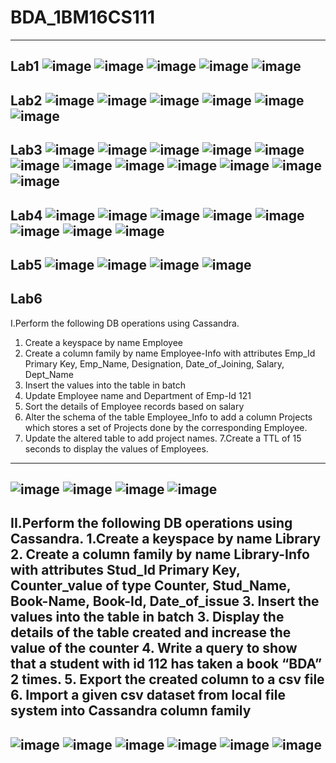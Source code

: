 # BDA_1BM16CS111
---
Lab1
![image](https://user-images.githubusercontent.com/37868833/94106250-a9594b00-fe58-11ea-9098-58ae2d627168.png)
![image](https://user-images.githubusercontent.com/37868833/94106254-ad856880-fe58-11ea-91f2-11bf9e2238fe.png)
![image](https://user-images.githubusercontent.com/37868833/94106257-b0805900-fe58-11ea-8cb9-75fa5f609006.png)
![image](https://user-images.githubusercontent.com/37868833/94106532-36040900-fe59-11ea-8fe7-6927e35c3fea.png)
![image](https://user-images.githubusercontent.com/37868833/94110821-d4e03380-fe60-11ea-8ef0-a47c5d86aedc.png)
---
Lab2
![image](https://user-images.githubusercontent.com/37868833/94795260-bba82b80-03fa-11eb-8a0b-2450b9147260.png)
![image](https://user-images.githubusercontent.com/37868833/94795269-be0a8580-03fa-11eb-84f6-3c5902ab9dfc.png)
![image](https://user-images.githubusercontent.com/37868833/94795272-c1057600-03fa-11eb-9c2a-790793b7ed1f.png)
![image](https://user-images.githubusercontent.com/37868833/94794716-e47bf100-03f9-11eb-8229-9999f4151f07.png)
![image](https://user-images.githubusercontent.com/37868833/94807284-1054a200-040d-11eb-9363-79e71d5976ad.png)
![image](https://user-images.githubusercontent.com/37868833/94807307-18acdd00-040d-11eb-97f7-2553ae2a9c32.png)
---
Lab3
![image](https://user-images.githubusercontent.com/37868833/95450446-edce0600-0983-11eb-9ad2-95290d94b0aa.png)
![image](https://user-images.githubusercontent.com/37868833/95450483-fb838b80-0983-11eb-883e-9a0966d72dd2.png)
![image](https://user-images.githubusercontent.com/37868833/95450537-0dfdc500-0984-11eb-8edc-d9a26620d617.png)
![image](https://user-images.githubusercontent.com/37868833/95450587-1d7d0e00-0984-11eb-9514-19009f922b5d.png)
![image](https://user-images.githubusercontent.com/37868833/95450651-35ed2880-0984-11eb-8efe-c68411d9f9e0.png)
![image](https://user-images.githubusercontent.com/37868833/95450721-53ba8d80-0984-11eb-9486-8bd56ce767d7.png)
![image](https://user-images.githubusercontent.com/37868833/95450781-6af97b00-0984-11eb-82b9-5e56f7956176.png)
![image](https://user-images.githubusercontent.com/37868833/95450838-8795b300-0984-11eb-9f5d-228cf12bf4c2.png)
![image](https://user-images.githubusercontent.com/37868833/95450895-9d0add00-0984-11eb-9240-67653fe28960.png)
![image](https://user-images.githubusercontent.com/37868833/95450977-c1ff5000-0984-11eb-91b0-45924b0f1e30.png)
![image](https://user-images.githubusercontent.com/37868833/98209576-2d791500-1f65-11eb-8978-a2897fc219f6.png)
![image](https://user-images.githubusercontent.com/37868833/98209590-34078c80-1f65-11eb-827a-e20352ab653f.png)
---
Lab4
![image](https://user-images.githubusercontent.com/37868833/96108807-a1db0e00-0efb-11eb-8599-6dd05da3f08f.png)
![image](https://user-images.githubusercontent.com/37868833/96108842-aef7fd00-0efb-11eb-8008-8b4a8b3b9627.png)
![image](https://user-images.githubusercontent.com/37868833/96108914-c33bfa00-0efb-11eb-8c36-7a135e901771.png)
![image](https://user-images.githubusercontent.com/37868833/96108990-d3ec7000-0efb-11eb-9b61-e90bb65277d6.png)
![image](https://user-images.githubusercontent.com/37868833/96109034-e1a1f580-0efb-11eb-978b-d4fdd8bba513.png)
![image](https://user-images.githubusercontent.com/37868833/96109078-ed8db780-0efb-11eb-84e1-dba87cb32356.png)
![image](https://user-images.githubusercontent.com/37868833/96111546-f469f980-0efe-11eb-884f-bcbbb67f7afd.png)
![image](https://user-images.githubusercontent.com/37868833/96111508-e61bdd80-0efe-11eb-8055-a7a2f11a9425.png)
---
Lab5
![image](https://user-images.githubusercontent.com/37868833/97568799-18543180-1a0d-11eb-9a33-b6882e851b54.png)
![image](https://user-images.githubusercontent.com/37868833/97568836-1ab68b80-1a0d-11eb-9632-a196b5ab1232.png)
![image](https://user-images.githubusercontent.com/37868833/97568858-1c804f00-1a0d-11eb-8662-c4746eb05e9c.png)
![image](https://user-images.githubusercontent.com/37868833/98209604-3964d700-1f65-11eb-8d5c-da40227ddc87.png)
---
Lab6
---
I.Perform the following  DB operations using Cassandra. 
1. Create  a keyspace by name Employee
2. Create a column family by name Employee-Info with attributes 
    Emp_Id Primary Key, Emp_Name, Designation, Date_of_Joining, Salary,   
    Dept_Name
3. Insert the values into the table in batch
3.  Update Employee name and Department of Emp-Id 121
4. Sort the details of Employee records based on salary
5. Alter the schema of the table Employee_Info to add a column Projects which stores a set of Projects done by the corresponding Employee.
6. Update the altered table to add project names.
7.Create a TTL of 15 seconds to display the values of Employees.
---
![image](https://user-images.githubusercontent.com/37868833/98233668-645f2300-1f85-11eb-8c0b-9348edce7cb9.png)
![image](https://user-images.githubusercontent.com/37868833/98233742-79d44d00-1f85-11eb-93d0-a0a10f636b2f.png)
![image](https://user-images.githubusercontent.com/37868833/98233879-9ec8c000-1f85-11eb-8573-97a10c85d587.png)
![image](https://user-images.githubusercontent.com/37868833/98233938-b43dea00-1f85-11eb-9f17-7528ac520162.png)
---
II.Perform the following  DB operations using Cassandra.
1.Create  a keyspace by name Library
2. Create a column family by name Library-Info with attributes 
     Stud_Id Primary Key,
     Counter_value of type Counter,
    Stud_Name, Book-Name, Book-Id, Date_of_issue
3. Insert the values into the table in batch
3.  Display the details of the table created and increase the value of the counter 
4. Write a query to show that a student with id 112 has taken a book “BDA” 2 times.
5. Export the created column to a csv file
6. Import a given csv dataset from local file system into Cassandra column family
---
![image](https://user-images.githubusercontent.com/37868833/98232071-3547b200-1f83-11eb-91d4-254e21237959.png)
![image](https://user-images.githubusercontent.com/37868833/98232154-51e3ea00-1f83-11eb-9712-92f9b69b5606.png)
![image](https://user-images.githubusercontent.com/37868833/98232235-6c1dc800-1f83-11eb-8686-a23145a87929.png)
![image](https://user-images.githubusercontent.com/37868833/98232379-98394900-1f83-11eb-9db7-e5d3c33a8909.png)
![image](https://user-images.githubusercontent.com/37868833/98232693-f9f9b300-1f83-11eb-80d8-6d17b84df825.png)
![image](https://user-images.githubusercontent.com/37868833/98232552-cae34180-1f83-11eb-89cc-567fb3c119ab.png)
---

